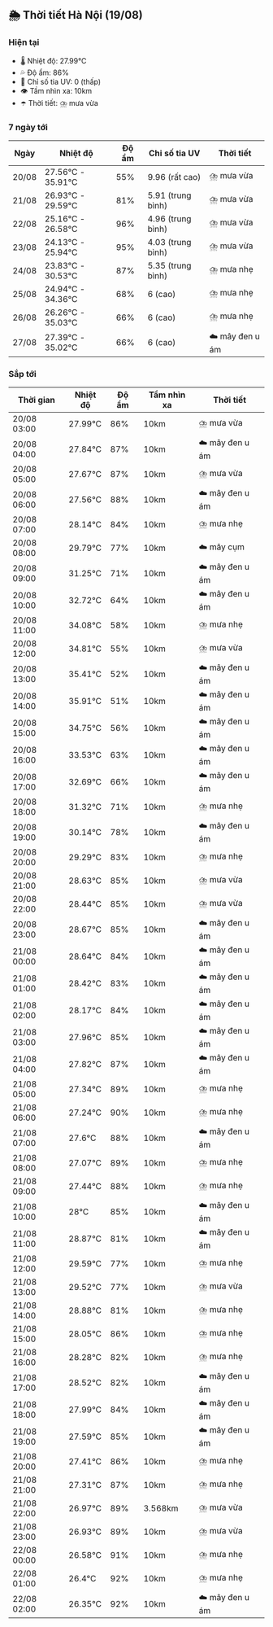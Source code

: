 ## 🌦️ Thời tiết Hà Nội (19/08)

### Hiện tại

- 🌡️ Nhiệt độ: 27.99℃
- 💦 Độ ẩm: 86%
- 🌟 Chỉ số tia UV: 0 (thấp)
- 👁️ Tầm nhìn xa: 10km
- ☂️ Thời tiết: ⛈️ mưa vừa

### 7 ngày tới

| Ngày | Nhiệt độ | Độ ẩm | Chỉ số tia UV | Thời tiết |
| --- | --- | --- | --- | --- |
| 20/08 | 27.56℃ - 35.91℃ | 55% | 9.96 (rất cao) | ⛈️ mưa vừa |
| 21/08 | 26.93℃ - 29.59℃ | 81% | 5.91 (trung bình) | ⛈️ mưa vừa |
| 22/08 | 25.16℃ - 26.58℃ | 96% | 4.96 (trung bình) | ⛈️ mưa vừa |
| 23/08 | 24.13℃ - 25.94℃ | 95% | 4.03 (trung bình) | ⛈️ mưa vừa |
| 24/08 | 23.83℃ - 30.53℃ | 87% | 5.35 (trung bình) | ⛈️ mưa nhẹ |
| 25/08 | 24.94℃ - 34.36℃ | 68% | 6 (cao) | ⛈️ mưa nhẹ |
| 26/08 | 26.26℃ - 35.03℃ | 66% | 6 (cao) | ⛈️ mưa nhẹ |
| 27/08 | 27.39℃ - 35.02℃ | 66% | 6 (cao) | ☁️ mây đen u ám |

### Sắp tới

| Thời gian | Nhiệt độ | Độ ẩm | Tầm nhìn xa | Thời tiết |
| --- | --- | --- | --- | --- |
| 20/08 03:00 | 27.99℃ | 86% | 10km | ⛈️ mưa vừa |
| 20/08 04:00 | 27.84℃ | 87% | 10km | ☁️ mây đen u ám |
| 20/08 05:00 | 27.67℃ | 87% | 10km | ⛈️ mưa vừa |
| 20/08 06:00 | 27.56℃ | 88% | 10km | ☁️ mây đen u ám |
| 20/08 07:00 | 28.14℃ | 84% | 10km | ⛈️ mưa nhẹ |
| 20/08 08:00 | 29.79℃ | 77% | 10km | ☁️ mây cụm |
| 20/08 09:00 | 31.25℃ | 71% | 10km | ☁️ mây đen u ám |
| 20/08 10:00 | 32.72℃ | 64% | 10km | ☁️ mây đen u ám |
| 20/08 11:00 | 34.08℃ | 58% | 10km | ⛈️ mưa nhẹ |
| 20/08 12:00 | 34.81℃ | 55% | 10km | ⛈️ mưa vừa |
| 20/08 13:00 | 35.41℃ | 52% | 10km | ☁️ mây đen u ám |
| 20/08 14:00 | 35.91℃ | 51% | 10km | ☁️ mây đen u ám |
| 20/08 15:00 | 34.75℃ | 56% | 10km | ☁️ mây đen u ám |
| 20/08 16:00 | 33.53℃ | 63% | 10km | ☁️ mây đen u ám |
| 20/08 17:00 | 32.69℃ | 66% | 10km | ☁️ mây đen u ám |
| 20/08 18:00 | 31.32℃ | 71% | 10km | ⛈️ mưa nhẹ |
| 20/08 19:00 | 30.14℃ | 78% | 10km | ☁️ mây đen u ám |
| 20/08 20:00 | 29.29℃ | 83% | 10km | ⛈️ mưa nhẹ |
| 20/08 21:00 | 28.63℃ | 85% | 10km | ⛈️ mưa vừa |
| 20/08 22:00 | 28.44℃ | 85% | 10km | ⛈️ mưa vừa |
| 20/08 23:00 | 28.67℃ | 85% | 10km | ☁️ mây đen u ám |
| 21/08 00:00 | 28.64℃ | 84% | 10km | ☁️ mây đen u ám |
| 21/08 01:00 | 28.42℃ | 83% | 10km | ☁️ mây đen u ám |
| 21/08 02:00 | 28.17℃ | 84% | 10km | ☁️ mây đen u ám |
| 21/08 03:00 | 27.96℃ | 85% | 10km | ☁️ mây đen u ám |
| 21/08 04:00 | 27.82℃ | 87% | 10km | ☁️ mây đen u ám |
| 21/08 05:00 | 27.34℃ | 89% | 10km | ⛈️ mưa nhẹ |
| 21/08 06:00 | 27.24℃ | 90% | 10km | ⛈️ mưa nhẹ |
| 21/08 07:00 | 27.6℃ | 88% | 10km | ☁️ mây đen u ám |
| 21/08 08:00 | 27.07℃ | 89% | 10km | ⛈️ mưa nhẹ |
| 21/08 09:00 | 27.44℃ | 88% | 10km | ⛈️ mưa nhẹ |
| 21/08 10:00 | 28℃ | 85% | 10km | ☁️ mây đen u ám |
| 21/08 11:00 | 28.87℃ | 81% | 10km | ☁️ mây đen u ám |
| 21/08 12:00 | 29.59℃ | 77% | 10km | ⛈️ mưa nhẹ |
| 21/08 13:00 | 29.52℃ | 77% | 10km | ⛈️ mưa vừa |
| 21/08 14:00 | 28.88℃ | 81% | 10km | ⛈️ mưa nhẹ |
| 21/08 15:00 | 28.05℃ | 86% | 10km | ⛈️ mưa nhẹ |
| 21/08 16:00 | 28.28℃ | 82% | 10km | ⛈️ mưa nhẹ |
| 21/08 17:00 | 28.52℃ | 82% | 10km | ☁️ mây đen u ám |
| 21/08 18:00 | 27.99℃ | 84% | 10km | ☁️ mây đen u ám |
| 21/08 19:00 | 27.59℃ | 85% | 10km | ☁️ mây đen u ám |
| 21/08 20:00 | 27.41℃ | 86% | 10km | ⛈️ mưa nhẹ |
| 21/08 21:00 | 27.31℃ | 87% | 10km | ⛈️ mưa nhẹ |
| 21/08 22:00 | 26.97℃ | 89% | 3.568km | ⛈️ mưa vừa |
| 21/08 23:00 | 26.93℃ | 89% | 10km | ⛈️ mưa vừa |
| 22/08 00:00 | 26.58℃ | 91% | 10km | ⛈️ mưa nhẹ |
| 22/08 01:00 | 26.4℃ | 92% | 10km | ⛈️ mưa nhẹ |
| 22/08 02:00 | 26.35℃ | 92% | 10km | ☁️ mây đen u ám |
